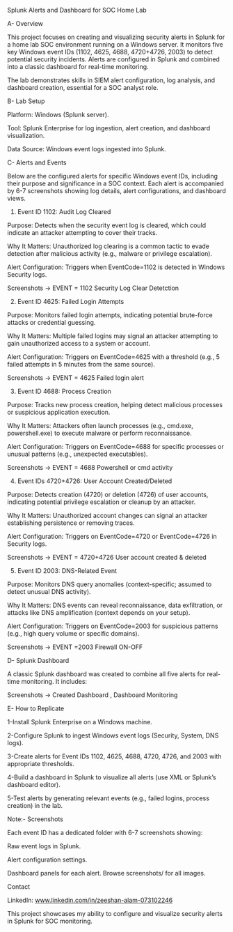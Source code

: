 Splunk Alerts and Dashboard for SOC Home Lab


A- Overview

This project focuses on creating and visualizing security alerts in Splunk for a home lab SOC environment running on a Windows server. It monitors five key Windows event IDs (1102, 4625, 4688, 4720+4726, 2003) to detect potential security incidents. Alerts are configured in Splunk and combined into a classic dashboard for real-time monitoring.

The lab demonstrates skills in SIEM alert configuration, log analysis, and dashboard creation, essential for a SOC analyst role.


B- Lab Setup

Platform: Windows (Splunk server).

Tool: Splunk Enterprise for log ingestion, alert creation, and dashboard visualization.

Data Source: Windows event logs ingested into Splunk.



C- Alerts and Events

Below are the configured alerts for specific Windows event IDs, including their purpose and significance in a SOC context. Each alert is accompanied by 6-7 screenshots showing log details, alert configurations, and dashboard views.

1. Event ID 1102: Audit Log Cleared

Purpose: Detects when the security event log is cleared, which could indicate an attacker attempting to cover their tracks.

Why It Matters: Unauthorized log clearing is a common tactic to evade detection after malicious activity (e.g., malware or privilege escalation).

Alert Configuration: Triggers when EventCode=1102 is detected in Windows Security logs.

Screenshots -> EVENT = 1102 Security Log Clear Detetction


2. Event ID 4625: Failed Login Attempts

Purpose: Monitors failed login attempts, indicating potential brute-force attacks or credential guessing.

Why It Matters: Multiple failed logins may signal an attacker attempting to gain unauthorized access to a system or account.

Alert Configuration: Triggers on EventCode=4625 with a threshold (e.g., 5 failed attempts in 5 minutes from the same source).

Screenshots -> EVENT = 4625 Failed login alert


3. Event ID 4688: Process Creation

Purpose: Tracks new process creation, helping detect malicious processes or suspicious application execution.

Why It Matters: Attackers often launch processes (e.g., cmd.exe, powershell.exe) to execute malware or perform reconnaissance.

Alert Configuration: Triggers on EventCode=4688 for specific processes or unusual patterns (e.g., unexpected executables).

Screenshots -> EVENT = 4688 Powershell or cmd activity


4. Event IDs 4720+4726: User Account Created/Deleted

Purpose: Detects creation (4720) or deletion (4726) of user accounts, indicating potential privilege escalation or cleanup by an attacker.

Why It Matters: Unauthorized account changes can signal an attacker establishing persistence or removing traces.

Alert Configuration: Triggers on EventCode=4720 or EventCode=4726 in Security logs.

Screenshots -> EVENT = 4720+4726 User account created & deleted


5. Event ID 2003: DNS-Related Event

Purpose: Monitors DNS query anomalies (context-specific; assumed to detect unusual DNS activity).

Why It Matters: DNS events can reveal reconnaissance, data exfiltration, or attacks like DNS amplification (context depends on your setup).

Alert Configuration: Triggers on EventCode=2003 for suspicious patterns (e.g., high query volume or specific domains).

Screenshots -> EVENT =2003 Firewall ON-OFF


D- Splunk Dashboard

A classic Splunk dashboard was created to combine all five alerts for real-time monitoring. It includes:

Screenshots -> Created Dashboard , Dashboard Monitoring


E- How to Replicate


1-Install Splunk Enterprise on a Windows machine.

2-Configure Splunk to ingest Windows event logs (Security, System, DNS logs).

3-Create alerts for Event IDs 1102, 4625, 4688, 4720, 4726, and 2003 with appropriate thresholds.

4-Build a dashboard in Splunk to visualize all alerts (use XML or Splunk’s dashboard editor).

5-Test alerts by generating relevant events (e.g., failed logins, process creation) in the lab.



Note:- Screenshots

Each event ID has a dedicated folder with 6-7 screenshots showing:


Raw event logs in Splunk.

Alert configuration settings.

Dashboard panels for each alert. Browse screenshots/ for all images.




Contact

LinkedIn: www.linkedin.com/in/zeeshan-alam-073102246

This project showcases my ability to configure and visualize security alerts in Splunk for SOC monitoring.
